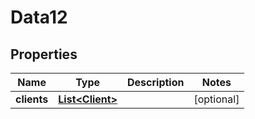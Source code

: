 

# Data12


## Properties

Name | Type | Description | Notes
------------ | ------------- | ------------- | -------------
**clients** | [**List&lt;Client&gt;**](Client.md) |  |  [optional]



